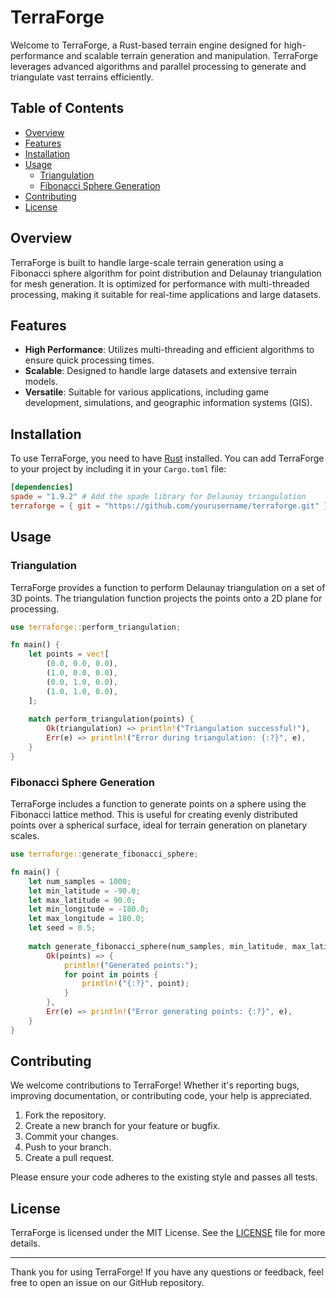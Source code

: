 # TerraForge

Welcome to TerraForge, a Rust-based terrain engine designed for high-performance and scalable terrain generation and manipulation. TerraForge leverages advanced algorithms and parallel processing to generate and triangulate vast terrains efficiently.

## Table of Contents

- [Overview](#overview)
- [Features](#features)
- [Installation](#installation)
- [Usage](#usage)
  - [Triangulation](#triangulation)
  - [Fibonacci Sphere Generation](#fibonacci-sphere-generation)
- [Contributing](#contributing)
- [License](#license)

## Overview

TerraForge is built to handle large-scale terrain generation using a Fibonacci sphere algorithm for point distribution and Delaunay triangulation for mesh generation. It is optimized for performance with multi-threaded processing, making it suitable for real-time applications and large datasets.

## Features

- **High Performance**: Utilizes multi-threading and efficient algorithms to ensure quick processing times.
- **Scalable**: Designed to handle large datasets and extensive terrain models.
- **Versatile**: Suitable for various applications, including game development, simulations, and geographic information systems (GIS).

## Installation

To use TerraForge, you need to have [Rust](https://www.rust-lang.org/) installed. You can add TerraForge to your project by including it in your `Cargo.toml` file:

```toml
[dependencies]
spade = "1.9.2" # Add the spade library for Delaunay triangulation
terraforge = { git = "https://github.com/yourusername/terraforge.git" } # Replace with your repo URL
```

## Usage

### Triangulation

TerraForge provides a function to perform Delaunay triangulation on a set of 3D points. The triangulation function projects the points onto a 2D plane for processing.

```rust
use terraforge::perform_triangulation;

fn main() {
    let points = vec![
        (0.0, 0.0, 0.0),
        (1.0, 0.0, 0.0),
        (0.0, 1.0, 0.0),
        (1.0, 1.0, 0.0),
    ];
    
    match perform_triangulation(points) {
        Ok(triangulation) => println!("Triangulation successful!"),
        Err(e) => println!("Error during triangulation: {:?}", e),
    }
}
```

### Fibonacci Sphere Generation

TerraForge includes a function to generate points on a sphere using the Fibonacci lattice method. This is useful for creating evenly distributed points over a spherical surface, ideal for terrain generation on planetary scales.

```rust
use terraforge::generate_fibonacci_sphere;

fn main() {
    let num_samples = 1000;
    let min_latitude = -90.0;
    let max_latitude = 90.0;
    let min_longitude = -180.0;
    let max_longitude = 180.0;
    let seed = 0.5;
    
    match generate_fibonacci_sphere(num_samples, min_latitude, max_latitude, min_longitude, max_longitude, seed) {
        Ok(points) => {
            println!("Generated points:");
            for point in points {
                println!("{:?}", point);
            }
        },
        Err(e) => println!("Error generating points: {:?}", e),
    }
}
```

## Contributing

We welcome contributions to TerraForge! Whether it's reporting bugs, improving documentation, or contributing code, your help is appreciated.

1. Fork the repository.
2. Create a new branch for your feature or bugfix.
3. Commit your changes.
4. Push to your branch.
5. Create a pull request.

Please ensure your code adheres to the existing style and passes all tests.

## License

TerraForge is licensed under the MIT License. See the [LICENSE](LICENSE) file for more details.

---

Thank you for using TerraForge! If you have any questions or feedback, feel free to open an issue on our GitHub repository.
